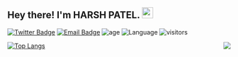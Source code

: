 <h2> Hey there! I'm HARSH PATEL. <img src="https://github.com/souvikguria98/souvikguria98/blob/master/Hi.gif" width="25"></h2>

[![Twitter Badge](https://img.shields.io/badge/-Twitter-1da1f2?style=flat-square&labelColor=1da1f2&logo=twitter&logoColor=white&link=https://twitter.com/HarshPatelN1)](https://twitter.com/HarshPatelN1)
[![Email Badge](https://img.shields.io/badge/-Email-c14438?style=flat-square&logo=Gmail&logoColor=white&link=mailto:harshnpatel9@gmail.com)](mailto:harshnpatel9@gmail.com)
![age](https://img.shields.io/badge/age-17-blue)
![Language](https://img.shields.io/badge/focus-Python-brightgreen)
![visitors](https://komarev.com/ghpvc/?username=HarshPatel5940&label=visitors)

<img align="right" src="https://github-readme-stats.vercel.app/api?username=HarshPatel5940&include_all_commits=True&count_private=True&show_icons=True&line_height=20">

[![Top Langs](https://github-readme-stats.vercel.app/api/top-langs/?username=HarshPatel5940&layout=compact&text_color=daf7dc&bg_color=151515)](https://github.com/HarshPatel5940/github-readme-stats)
